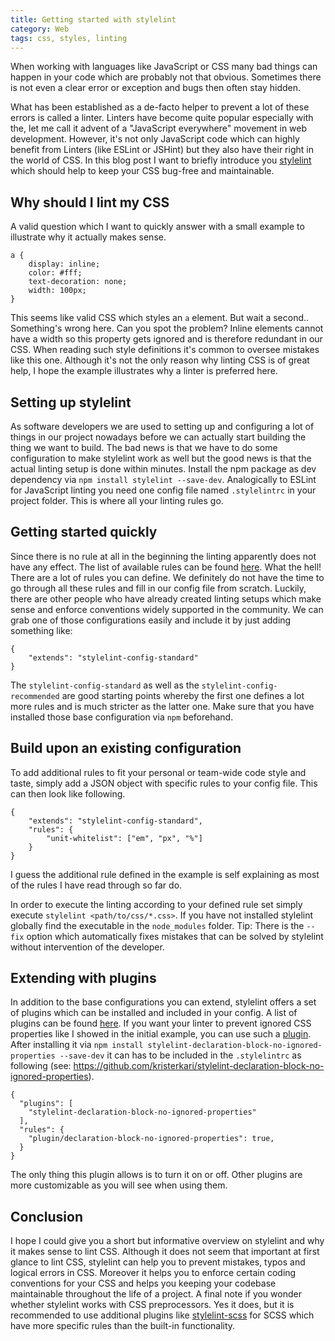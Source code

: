```yaml
---
title: Getting started with stylelint
category: Web
tags: css, styles, linting
---
```


When working with languages like JavaScript or CSS many bad things can happen in your code which are probably not
that obvious. Sometimes there is not even a clear error or exception and bugs then often stay hidden.

<!--more-->

What has been established as a de-facto helper to prevent a lot of these errors is called a linter.
Linters have become quite popular especially with the, let me call it advent of a "JavaScript everywhere" movement in web development.
However, it's not only JavaScript code which can highly benefit from Linters (like ESLint or JSHint) but they also have their
right in the world of CSS. In this blog post I want to briefly introduce you <a href="https://stylelint.io/" target="_blank">stylelint</a>
which should help to keep your CSS bug-free and maintainable.

## Why should I lint my CSS
A valid question which I want to quickly answer with a small example to illustrate why it actually makes sense.

```
a {
    display: inline;
    color: #fff;
    text-decoration: none;
    width: 100px;
}
``` 

This seems like valid CSS which styles an `a` element. But wait a second.. Something's wrong here. 
Can you spot the problem? Inline elements cannot have a width so this property gets ignored and is therefore redundant
in our CSS. When reading such style definitions
it's common to oversee mistakes like this one. Although it's not the only reason why linting CSS is of great help, I hope
the example illustrates why a linter is preferred here.

## Setting up stylelint
As software developers we are used to setting up and configuring a lot of things in our project nowadays before we can
actually start building the thing we want to build. The bad news is that we have to do some configuration to make stylelint
work as well but the good news is that the actual linting setup is done within minutes. Install the npm package as dev dependency 
via `npm install stylelint --save-dev`. Analogically to ESLint for JavaScript linting you need 
one config file named `.stylelintrc` in your project folder. This is where all your linting rules go.  
 
## Getting started quickly
Since there is no rule at all in the beginning the linting apparently does not have any effect. 
The list of available rules can be found <a href="https://stylelint.io/user-guide/rules/" target="_blank">here</a>. What the hell! There
are a lot of rules you can define. We definitely do not have the time to go through all these rules and fill in our config
file from scratch. Luckily, there are other people who have already created linting setups which make sense and enforce
conventions widely supported in the community. We can grab one of those configurations easily and include it by just adding something like:
```
{
    "extends": "stylelint-config-standard"
}
```  
The `stylelint-config-standard` as well as the `stylelint-config-recommended` are good starting points whereby
the first one defines a lot more rules and is much stricter as the latter one. Make sure that you have installed those base
configuration via `npm` beforehand. 

## Build upon an existing configuration
To add additional rules to fit your personal or team-wide code style and taste, simply add a JSON object with specific rules to your config file.
This can then look like following.
```
{
    "extends": "stylelint-config-standard",
    "rules": {
        "unit-whitelist": ["em", "px", "%"]
    }
}
```  
I guess the additional rule defined in the example is self explaining as most of the rules I have read through so far do.

In order to execute the linting according to your defined rule set simply execute `stylelint <path/to/css/*.css>`. If you 
have not installed stylelint globally find the executable in the `node_modules` folder.
Tip: There is the `--fix` option which automatically fixes mistakes that can be solved by stylelint without intervention of the developer.

## Extending with plugins
In addition to the base configurations you can extend, stylelint offers a set of plugins which can be installed and included
in your config. A list of plugins can be found <a href="https://github.com/stylelint/stylelint/blob/master/docs/user-guide/plugins.md" target="_blank">here</a>.
If you want your linter to prevent ignored CSS properties like I showed in the initial example, you can use such a 
<a href="https://github.com/kristerkari/stylelint-declaration-block-no-ignored-properties" target="_blank">plugin</a>. 
After installing it via `npm install stylelint-declaration-block-no-ignored-properties --save-dev` it can has to be included
in the `.stylelintrc` as following (see: <a href="https://github.com/kristerkari/stylelint-declaration-block-no-ignored-properties" target="_blank">https://github.com/kristerkari/stylelint-declaration-block-no-ignored-properties</a>).

```
{
  "plugins": [
    "stylelint-declaration-block-no-ignored-properties"
  ],
  "rules": {
    "plugin/declaration-block-no-ignored-properties": true,
  }
}
```

The only thing this plugin allows is to turn it on or off. Other plugins are more customizable as you will see when using them. 

## Conclusion
I hope I could give you a short but informative overview on stylelint and why it makes sense to lint CSS.
Although it does not seem that important at first glance to lint CSS, stylelint can help you to prevent mistakes, typos and logical errors in CSS.
Moreover it helps you to enforce certain coding conventions for your CSS and helps you keeping your codebase maintainable
throughout the life of a project. A final note if you wonder whether stylelint works with CSS preprocessors. Yes it does, 
but it is recommended to use additional plugins like <a href="https://github.com/kristerkari/stylelint-scss" target="_blank">stylelint-scss</a> 
for SCSS which have more specific rules than the built-in functionality. 
